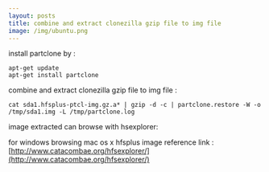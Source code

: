 ```yaml
---
layout: posts
title: combine and extract clonezilla gzip file to img file
image: /img/ubuntu.png
---
```


install partclone by :
```
apt-get update
apt-get install partclone
```
combine and extract clonezilla gzip file to img file :
```
cat sda1.hfsplus-ptcl-img.gz.a* | gzip -d -c | partclone.restore -W -o /tmp/sda1.img -L /tmp/partclone.log
```

image extracted can browse with hsexplorer:

for windows browsing mac os x hfsplus image
reference link :
[http://www.catacombae.org/hfsexplorer/](http://www.catacombae.org/hfsexplorer/)
